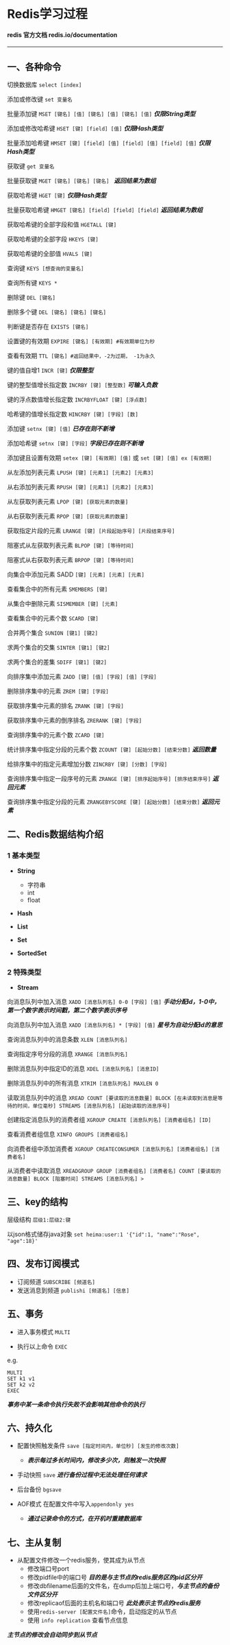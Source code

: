 # Redis学习过程

#### redis 官方文档 redis.io/documentation

**************************

## 一、各种命令

切换数据库 ```select [index]```

添加或修改键 ```set 变量名```

批量添加键 ```MSET [键名] [值] [键名] [值] [键名] [值]``` ***仅限String类型***

添加或修改哈希键 ```HSET [键] [field] [值]``` ***仅限Hash类型***

批量添加哈希键 ```HMSET [键] [field] [值] [field] [值] [field] [值]``` ***仅限Hash类型***

获取键 ```get 变量名```

批量获取键 ```MGET [键名] [键名] [键名] ``` ***返回结果为数组***

获取哈希键 ```HGET [键]``` ***仅限Hash类型***

批量获取哈希键 ```HMGET [键名] [field] [field] [field]``` ***返回结果为数组***

获取哈希键的全部字段和值 ```HGETALL [键]```

获取哈希键的全部字段 ```HKEYS [键]```

获取哈希键的全部值 ```HVALS [键]```

查询键 ```KEYS [想查询的变量名]```

查询所有键 ```KEYS *```

删除键 ```DEL [键名]```

删除多个键 ```DEL [键名] [键名] [键名]```

判断键是否存在 ```EXISTS [键名]```

设置键的有效期 ```EXPIRE [键名] [有效期] #有效期单位为秒```

查看有效期 ```TTL [键名] #返回结果中，-2为过期， -1为永久```

键的值自增1 ```INCR [键]``` ***仅限整型***

键的整型值增长指定数 ```INCRBY [键] [整型数]``` ***可输入负数***

键的浮点数值增长指定数 ```INCRBYFLOAT [键] [浮点数]``` 

哈希键的值增长指定数 ```HINCRBY [键] [字段] [数]```

添加键 ```setnx [键] [值]``` ***已存在则不新增***

添加哈希键 ```setnx [键] [字段]``` ***字段已存在则不新增***

添加键且设置有效期 ```setex [键] [有效期] [值]``` 或 ```set [键] [值] ex [有效期]```

从左添加列表元素 ```LPUSH [键] [元素1] [元素2] [元素3]```

从右添加列表元素 ```RPUSH [键] [元素1] [元素2] [元素3]```

从左获取列表元素 ```LPOP [键] [获取元素的数量]```

从右获取列表元素 ```RPOP [键] [获取元素的数量]```

获取指定片段的元素 ```LRANGE [键] [片段起始序号] [片段结束序号]```

阻塞式从左获取列表元素 ```BLPOP [键] [等待时间]```

阻塞式从右获取列表元素 ```BRPOP [键] [等待时间]```

向集合中添加元素 SADD ```[键] [元素] [元素] [元素]```

查看集合中的所有元素 ```SMEMBERS [键]```

从集合中删除元素 ```SISMEMBER [键] [元素]```

查看集合中的元素个数 ```SCARD [键]```

合并两个集合 ```SUNION [键1] [键2]```

求两个集合的交集 ```SINTER [键1] [键2]```

求两个集合的差集 ```SDIFF [键1] [键2]```

向排序集中添加元素 ```ZADD [键] [值] [字段] [值] [字段]```

删除排序集中的元素 ```ZREM [键] [字段]```

获取排序集中元素的排名 ```ZRANK [键] [字段]```

获取排序集中元素的倒序排名 ```ZRERANK [键] [字段]```

查询排序集中的元素个数 ```ZCARD [键]```

统计排序集中指定分段的元素个数 ```ZCOUNT [键] [起始分数] [结束分数]``` ***返回数量***

给排序集中的指定元素增加分数 ```ZINCRBY [键] [分数] [字段]```

查询排序集中指定一段序号的元素 ```ZRANGE [键] [排序起始序号] [排序结束序号]``` ***返回元素***

查询排序集中指定分段的元素 ```ZRANGEBYSCORE [键] [起始分数] [结束分数]``` ***返回元素***


## 二、Redis数据结构介绍

### 1 基本类型

* **String**
    * 字符串
    * int
    * float

* **Hash**

* **List**

* **Set**

* **SortedSet**

### 2 特殊类型

* **Stream**

向消息队列中加入消息 ```XADD [消息队列名] 0-0 [字段] [值]``` ***手动分配id，1-0中，第一个数字表示时间戳，第二个数字表示序号***

向消息队列中加入消息 ```XADD [消息队列名] * [字段] [值]``` ***星号为自动分配id的意思***

查询消息队列中的消息条数 ```XLEN [消息队列名]```

查询指定序号分段的消息 ```XRANGE [消息队列名]```

删除消息队列中指定ID的消息 ```XDEL [消息队列名] [消息ID]```

删除消息队列中的所有消息 ```XTRIM [消息队列名] MAXLEN 0```

读取消息队列中的消息 ```XREAD COUNT [要读取的消息数量] BLOCK [在未读取到消息是等待的时间，单位毫秒] STREAMS [消息队列名] [起始读取的消息序号]```

创建指定消息队列的消费者组 ```XGROUP CREATE [消息队列名] [消费者组名] [ID]```

查看消费者组信息 ```XINFO GROUPS [消费者组名]```

向消费者组中添加消费者 ```XGROUP CREATECONSUMER [消息队列名] [消费者组名] [消费者名]```

从消费者中读取消息 ```XREADGROUP GROUP [消费者组名] [消费者名] COUNT [要读取的消息数量] BLOCK [阻塞时间] STREAMS [消息队列名] >```

## 三、key的结构

层级结构 ```层级1:层级2:键```

以json格式储存java对象 ```set heima:user:1 '{"id":1, "name":"Rose", "age":18}'```

## 四、发布订阅模式

* 订阅频道 ```SUBSCRIBE [频道名]```
* 发送消息到频道 ```publishi [频道名] [信息]```

## 五、事务

* 进入事务模式 ```MULTI```

* 执行以上命令 ```EXEC```

e.g.
```
MULTI
SET k1 v1
SET k2 v2
EXEC
```

***事务中某一条命令执行失败不会影响其他命令的执行***

## 六、持久化

* 配置快照触发条件 ```save [指定时间内，单位秒] [发生的修改次数]```
    * ***表示每过多长时间内，修改多少次，则触发一次快照***

* 手动快照 ```save``` ***进行备份过程中无法处理任何请求***

* 后台备份 ```bgsave``` 

* AOF模式 在配置文件中写入```appendonly yes```
    * ***通过记录命令的方式，在开机时重建数据库***

## 七、主从复制

* 从配置文件修改一个redis服务，使其成为从节点
    * 修改端口号port
    * 修改pidfile中的端口号 ***目的是与主节点的redis服务区的pid区分开***
    * 修改dbfilename后面的文件名，在dump后加上端口号，***与主节点的备份文件区分开***
    * 修改replicaof后面的主机名和端口号 ***此处表示主节点的redis服务***
    * 使用```redis-server [配置文件名]```命令，启动指定的从节点
    * 使用 ```info replication``` 查看节点信息

***主节点的修改会自动同步到从节点***